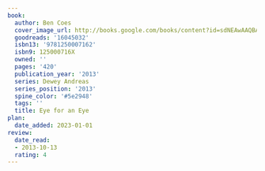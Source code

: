 ```yaml
---
book:
  author: Ben Coes
  cover_image_url: http://books.google.com/books/content?id=sdNEAwAAQBAJ&printsec=frontcover&img=1&zoom=1&edge=curl&source=gbs_api
  goodreads: '16045032'
  isbn13: '9781250007162'
  isbn9: 125000716X
  owned: ''
  pages: '420'
  publication_year: '2013'
  series: Dewey Andreas
  series_position: '2013'
  spine_color: '#5e2948'
  tags: ''
  title: Eye for an Eye
plan:
  date_added: 2023-01-01
review:
  date_read:
  - 2013-10-13
  rating: 4
---
```

